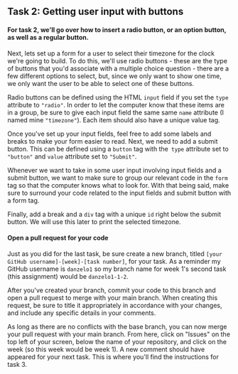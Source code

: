 ## Task 2: Getting user input with buttons

#### For task 2, we'll go over how to insert a radio button, or an option button, as well as a regular button.

Next, lets set up a form for a user to select their timezone for the clock we're going to build.  To do this, we'll use radio buttons - these are the type of buttons that you'd associate with a multiple choice question - there are a few different options to select, but, since we only want to show one time, we only want the user to be able to select one of these buttons.

Radio buttons can be defined using the HTML `input` field if you set the `type` attribute to `"radio"`.  In order to let the computer know that these items are in a group, be sure to give each input field the same same `name` attribute (I named mine `"timezone"`). Each item should also have a unique value tag.

Once you've set up your input fields, feel free to add some labels and breaks to make your form easier to read.  Next, we need to add a submit button.  This can be defined using a `button` tag with the` type` attribute set to `"button"` and `value` attribute set to `"Submit"`.  

Whenever we want to take in some user input involving input fields and a submit button, we want to make sure to group our relevant code in the `form` tag so that the computer knows what to look for.  With that being said, make sure to surround your code related to the input fields and submit button with a form tag.

Finally, add a break and a `div` tag with a unique `id` right below the submit button.  We will use this later to print the selected timezone.

#### Open a pull request for your code

Just as you did for the last task, be sure create a new branch, titled `[your GitHub username]-[week]-[task number]`, for your task.  As a reminder my GitHub username is `danzelo1` so my branch name for week 1's second task (this assignment) would be `danzelo1-1-2`.

After you've created your branch, commit your code to this branch and open a pull request to merge with your main branch.  When creating this request, be sure to title it appropriately in accordance with your changes, and include any specific details in your comments.

As long as there are no conflicts with the base branch, you can now merge your pull request with your main branch. From here, click on "Issues" on the top left of your screen, below the name of your repository, and click on the week (so this week would be week 1). A new comment should have appeared for your next task. This is where you'll find the instructions for task 3.